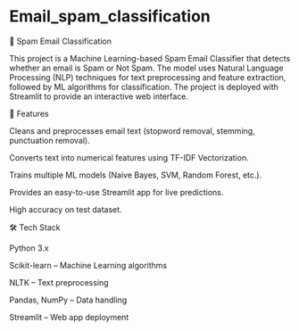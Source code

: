 # Email_spam_classification
📧 Spam Email Classification

This project is a Machine Learning-based Spam Email Classifier that detects whether an email is Spam or Not Spam. The model uses Natural Language Processing (NLP) techniques for text preprocessing and feature extraction, followed by ML algorithms for classification. The project is deployed with Streamlit to provide an interactive web interface.

🚀 Features

Cleans and preprocesses email text (stopword removal, stemming, punctuation removal).

Converts text into numerical features using TF-IDF Vectorization.

Trains multiple ML models (Naive Bayes, SVM, Random Forest, etc.).

Provides an easy-to-use Streamlit app for live predictions.

High accuracy on test dataset.

🛠️ Tech Stack

Python 3.x

Scikit-learn – Machine Learning algorithms

NLTK – Text preprocessing

Pandas, NumPy – Data handling

Streamlit – Web app deployment
